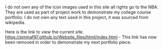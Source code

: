 I do not own any of the icon images used in this site all rights go to the NBA. They are used as part of project work to demonstrate my college course portfolio.
I do not own any text used in this project, it was sourced from wikipedia.

Here is the link to view the current site.
https://emmaf97.github.io/Website_files/html/index.html - This link has now been removed in order to demonstrate my next portfolio piece.

